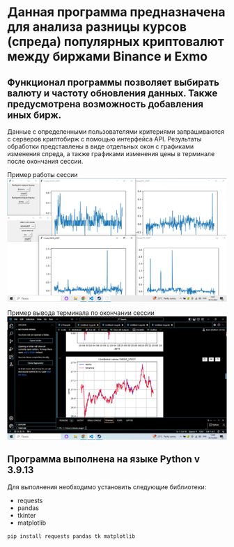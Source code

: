 # Данная программа предназначена для анализа разницы курсов (спреда) популярных криптовалют между биржами Binance и Exmo
## Функционал программы позволяет выбирать валюту и частоту обновления данных. Также предусмотрена возможность добавления иных бирж.
Данные с определенными пользователями критериями запрашиваются с серверов криптобирж с помощью интерфейса API. Результаты обработки представлены в виде отдельных окон с графиками изменения спреда, а также графиками изменения цены в терминале после окончания сессии.

Пример работы сессии
![Demo](./.image1.png)

Пример вывода терминала по окончании сессии
![Demo](./.image2.png)

## Программа выполнена на языке Python v 3.9.13
Для выполнения необходимо установить следующие библиотеки:
- requests
- pandas
- tkinter
- matplotlib
 
```phyton
pip install requests pandas tk matplotlib
